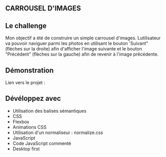 ## CARROUSEL D'IMAGES

## Le challenge

Mon objectif a été de construire un simple carrousel d'images. Lutilisateur va pouvoir naviguer parmi les photos en utilisant le bouton 'Suivant" (flèches sur la droite) afin d'afficher l'image suivante et le bouton "Précédent" (flèches sur la gauche) afin de revenir à l'image précédente.

## Démonstration

Lien vers le projet :

## Dévéloppez avec

- Utilisation des balises sémantiques
- CSS
- Flexbox
- Animations CSS
- Utilisation d'un normaliseur : normalize.css
- JavaScript
- Code JavaScript commenté
- Desktop first
